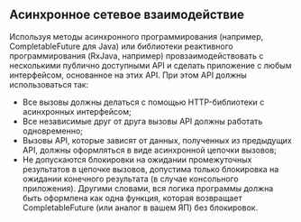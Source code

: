 ## Асинхронное сетевое взаимодействие

Используя методы асинхронного программирования (например, CompletableFuture для Java) или библиотеки реактивного программирования (RxJava, например) провзаимодействовать с несколькими публично доступными API и сделать приложение с любым интерфейсом, основанное на этих API. При этом API должны использоваться так:
- Все вызовы должны делаться с помощью HTTP-библиотеки с асинхронных интерфейсом;
- Все независимые друг от друга вызовы API должны работать одновременно;
- Вызовы API, которые зависят от данных, полученных из предыдущих API, должны оформляться в виде асинхронной цепочки вызовов;
- Не допускаются блокировки на ожидании промежуточных результатов в цепочке вызовов, допустима только блокировка на ожидании конечного результата (в случае консольного приложения). Другими словами, вся логика программы должна быть оформлена как одна функция, которая возвращает CompletableFuture (или аналог в вашем ЯП) без блокировок.

